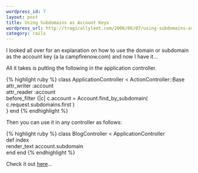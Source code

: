```yaml
--- 
wordpress_id: 7
layout: post
title: Using Subdomains as Account Keys
wordpress_url: http://tragicallyleet.com/2006/06/07/using-subdomains-as-account-keys/
category: rails
---
```

I looked all over for an explanation on how to use the domain or subdomain as the account key (a la campfirenow.com) and now I have it...<!--more-->

All it takes is putting the following in the application controller.

{% highlight ruby %}
class ApplicationController &lt; ActionController::Base
  attr_writer :account   
  attr_reader :account     
  before_filter {|c| 
    c.account = Account.find_by_subdomain(
      c.request.subdomains.first
    )  
  }
end 
{% endhighlight %}

Then you can use it in any controller as follows:

{% highlight ruby %}
class BlogController &lt; ApplicationController   
  def index     
    render_text account.subdomain   
  end 
end 
{% endhighlight %}

Check it out [here](http://wiki.rubyonrails.com/rails/pages/HowToUseSubdomainsAsAccountKeys)...
